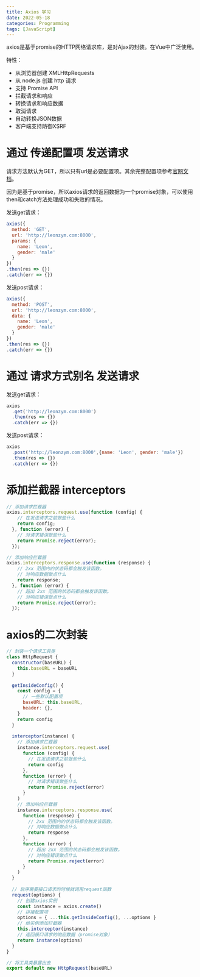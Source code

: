 ```yaml
---
title: Axios 学习
date: 2022-05-18
categories: Programming
tags: [JavaScript]
---
```


axios是基于promise的HTTP网络请求库，是对Ajax的封装。在Vue中广泛使用。

特性：

- 从浏览器创建 XMLHttpRequests
- 从 node.js 创建 http 请求
- 支持 Promise API
- 拦截请求和响应
- 转换请求和响应数据
- 取消请求
- 自动转换JSON数据
- 客户端支持防御XSRF

# 通过 传递配置项 发送请求

请求方法默认为GET，所以只有url是必要配置项。其余完整配置项参考[官网文档](https://axios-http.com/zh/docs/req_config)。

因为是基于promise，所以axios请求的返回数据为一个promise对象，可以使用then和catch方法处理成功和失败的情况。

发送get请求：

```js
axios({
  method: 'GET',
  url: 'http://leonzym.com:8000',
  params: {
    name: 'Leon',
    gender: 'male'
  }
})
.then(res => {})
.catch(err => {})
```

发送post请求：

```js
axios({
  method: 'POST',
  url: 'http://leonzym.com:8000',
  data: {
    name: 'Leon',
    gender: 'male'
  }
})
.then(res => {})
.catch(err => {})
```

# 通过 请求方式别名 发送请求

发送get请求：

```js
axios
  .get('http://leonzym.com:8000')
  .then(res => {})
  .catch(err => {})
```

发送post请求：

```js
axios
  .post('http://leonzym.com:8000',{name: 'Leon', gender: 'male'})
  .then(res => {})
  .catch(err => {})
```

# 添加拦截器 interceptors

```js
// 添加请求拦截器
axios.interceptors.request.use(function (config) {
    // 在发送请求之前做些什么
    return config;
  }, function (error) {
    // 对请求错误做些什么
    return Promise.reject(error);
  });

// 添加响应拦截器
axios.interceptors.response.use(function (response) {
    // 2xx 范围内的状态码都会触发该函数。
    // 对响应数据做点什么
    return response;
  }, function (error) {
    // 超出 2xx 范围的状态码都会触发该函数。
    // 对响应错误做点什么
    return Promise.reject(error);
  });
```

# axios的二次封装

```js
// 封装一个请求工具类
class HttpRequest {
  constructor(baseURL) {
    this.baseURL = baseURL
  }
  
  getInsideConfig() {
    const config = {
      // 一些默认配置项
      baseURL: this.baseURL,
      header: {},
    }
    return config
  }
  
  interceptor(instance) {
    // 添加请求拦截器
    instance.interceptors.request.use(
      function (config) {
        // 在发送请求之前做些什么
        return config
      },
      function (error) {
        // 对请求错误做些什么
        return Promise.reject(error)
      }
    )
    // 添加响应拦截器
    instance.interceptors.response.use(
      function (response) {
        // 2xx 范围内的状态码都会触发该函数。
        // 对响应数据做点什么
        return response
      },
      function (error) {
        // 超出 2xx 范围的状态码都会触发该函数。
        // 对响应错误做点什么
        return Promise.reject(error)
      }
    )
  }
  
  // 后序需要接口请求的时候就调用request函数
  request(options) {
    // 创建axios实例
    const instance = axios.create()
    // 拼接配置项
    options = { ...this.getInsideConfig(), ...options }
    // 给实例添加拦截器
    this.interceptor(instance)
    // 返回接口请求的响应数据（promise对象）
    return instance(options)
  }
}

// 将工具类暴露出去
export default new HttpRequest(baseURL)
```

